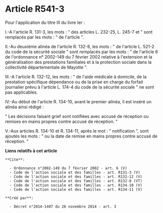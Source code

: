 # Article R541-3

Pour l'application du titre III du livre Ier : 

I.-A l'article R. 131-3, les mots : " des articles L. 232-25, L. 245-7 et " sont remplacés par les mots : " de l'article ". 

II.-Au deuxième alinéa de l'article R. 132-8, les mots : " de l'article L. 521-2 du code de la sécurité sociale " sont
remplacés par les mots : " de l'article 6 de l'ordonnance n° 2002-149 du 7 février 2002 relative à l'extension et la
généralisation des prestations familiales et à la protection sociale dans la collectivité départementale de Mayotte ". 

III.-A l'article R. 132-12, les mots : " de l'aide médicale à domicile, de la prestation spécifique dépendance ou de la prise
en charge du forfait journalier prévu à l'article L. 174-4 du code de la sécurité sociale " ne sont pas applicables. 

IV.-Au début de l'article R. 134-10, avant le premier alinéa, il est inséré un alinéa ainsi rédigé : 

" Les décisions faisant grief sont notifiées avec accusé de réception ou remises en mains propres contre accusé de réception.
" 

V.-Aux articles R. 134-10 et R. 134-11, après le mot : " notification ", sont ajoutés les mots : " ou la date de remise en
mains propres contre accusé de réception. "

**Liens relatifs à cet article**

	**Cite**:

	  - Ordonnance n°2002-149 du 7 février 2002 - art. 6 (V)
	  - Code de l'action sociale et des familles - art. R131-3 (V)
	  - Code de l'action sociale et des familles - art. R132-12 (V)
	  - Code de l'action sociale et des familles - art. R132-8 (VT)
	  - Code de l'action sociale et des familles - art. R134-10 (V)
	  - Code de l'action sociale et des familles - art. R134-11 (V)

	**Créé par**:

	  - Décret n°2014-1407 du 26 novembre 2014 - art. 3
